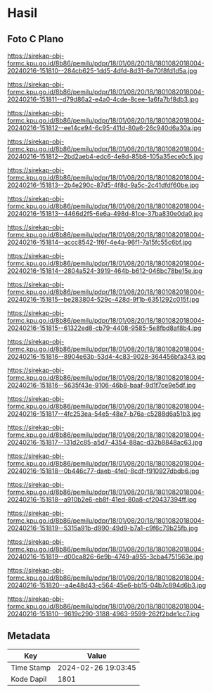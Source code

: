 # Hasil

## Foto C Plano

https://sirekap-obj-formc.kpu.go.id/8b86/pemilu/pdpr/18/01/08/20/18/1801082018004-20240216-151810--284cb625-1dd5-4dfd-8d31-6e70f8fd1d5a.jpg

https://sirekap-obj-formc.kpu.go.id/8b86/pemilu/pdpr/18/01/08/20/18/1801082018004-20240216-151811--d79d86a2-e4a0-4cde-8cee-1a6fa7bf8db3.jpg

https://sirekap-obj-formc.kpu.go.id/8b86/pemilu/pdpr/18/01/08/20/18/1801082018004-20240216-151812--ee14ce94-6c95-411d-80a6-26c940d6a30a.jpg

https://sirekap-obj-formc.kpu.go.id/8b86/pemilu/pdpr/18/01/08/20/18/1801082018004-20240216-151812--2bd2aeb4-edc6-4e8d-85b8-105a35ece0c5.jpg

https://sirekap-obj-formc.kpu.go.id/8b86/pemilu/pdpr/18/01/08/20/18/1801082018004-20240216-151813--2b4e290c-87d5-4f8d-9a5c-2c41dfdf60be.jpg

https://sirekap-obj-formc.kpu.go.id/8b86/pemilu/pdpr/18/01/08/20/18/1801082018004-20240216-151813--4466d2f5-6e6a-498d-81ce-37ba830e0da0.jpg

https://sirekap-obj-formc.kpu.go.id/8b86/pemilu/pdpr/18/01/08/20/18/1801082018004-20240216-151814--accc8542-1f6f-4e4a-96f1-7a15fc55c6bf.jpg

https://sirekap-obj-formc.kpu.go.id/8b86/pemilu/pdpr/18/01/08/20/18/1801082018004-20240216-151814--2804a524-3919-464b-b612-046bc78be15e.jpg

https://sirekap-obj-formc.kpu.go.id/8b86/pemilu/pdpr/18/01/08/20/18/1801082018004-20240216-151815--be283804-529c-428d-9f1b-6351292c015f.jpg

https://sirekap-obj-formc.kpu.go.id/8b86/pemilu/pdpr/18/01/08/20/18/1801082018004-20240216-151815--61322ed8-cb79-4408-9585-5e8fbd8af8b4.jpg

https://sirekap-obj-formc.kpu.go.id/8b86/pemilu/pdpr/18/01/08/20/18/1801082018004-20240216-151816--8904e63b-53d4-4c83-9028-364456bfa343.jpg

https://sirekap-obj-formc.kpu.go.id/8b86/pemilu/pdpr/18/01/08/20/18/1801082018004-20240216-151816--5635f43e-9106-46b8-baaf-9d1f7ce9e5df.jpg

https://sirekap-obj-formc.kpu.go.id/8b86/pemilu/pdpr/18/01/08/20/18/1801082018004-20240216-151817--4fc253ea-54e5-48e7-b76a-c5288d6a51b3.jpg

https://sirekap-obj-formc.kpu.go.id/8b86/pemilu/pdpr/18/01/08/20/18/1801082018004-20240216-151817--131d2c85-a5d7-4354-88ac-d32b8848ac63.jpg

https://sirekap-obj-formc.kpu.go.id/8b86/pemilu/pdpr/18/01/08/20/18/1801082018004-20240216-151818--0b446c77-daeb-4fe0-8cdf-f910927dbdb6.jpg

https://sirekap-obj-formc.kpu.go.id/8b86/pemilu/pdpr/18/01/08/20/18/1801082018004-20240216-151818--a910b2e6-eb8f-41ed-80a8-cf20437394ff.jpg

https://sirekap-obj-formc.kpu.go.id/8b86/pemilu/pdpr/18/01/08/20/18/1801082018004-20240216-151819--5315a91b-d990-49d9-b7a1-c9f6c79b25fb.jpg

https://sirekap-obj-formc.kpu.go.id/8b86/pemilu/pdpr/18/01/08/20/18/1801082018004-20240216-151819--d00ca826-6e9b-4749-a955-3cba4751563e.jpg

https://sirekap-obj-formc.kpu.go.id/8b86/pemilu/pdpr/18/01/08/20/18/1801082018004-20240216-151820--a4e48d43-c564-45e6-bb15-04b7c894d6b3.jpg

https://sirekap-obj-formc.kpu.go.id/8b86/pemilu/pdpr/18/01/08/20/18/1801082018004-20240216-151810--9619c290-3188-4963-9599-262f2bde1cc7.jpg


## Metadata

| Key        | Value               |
| ---------- | ------------------- |
| Time Stamp | 2024-02-26 19:03:45 |
| Kode Dapil | 1801                |



